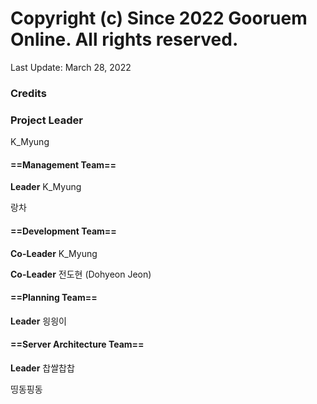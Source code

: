 # Copyright (c) Since 2022 Gooruem Online. All rights reserved.

Last Update: March 28, 2022

### Credits

### __Project Leader__
K_Myung

#### ==Management Team==

**Leader** K_Myung

랑차

#### ==Development Team==

**Co-Leader** K_Myung

**Co-Leader** 전도현 (Dohyeon Jeon)

#### ==Planning Team==

**Leader** 읭읭이

#### ==Server Architecture Team==

**Leader** 찹쌀찹찹

띵동핑동
